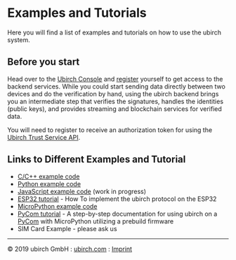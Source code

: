 # Examples and Tutorials

Here you will find a list of examples and tutorials on how to use the ubirch system.

## Before you start

Head over to the [Ubirch Console](https://console.demo.ubirch.com) and [register](console#register-and-login) yourself to get access to the backend services. While you could start sending data directly between two devices and do the verification by hand, using the ubirch backend brings you an intermediate step that verifies the signatures, handles the identities (public keys), and provides streaming and blockchain services for verified data.

You will need to register to receive an authorization token for using the [Ubirch Trust Service API](api).

## Links to Different Examples and Tutorial
* [C/C++ example code](examples/c)
* [Python example code](examples/python)
* [JavaScript example code](examples/js) (work in progress)
* [ESP32 tutorial](https://github.com/ubirch/example-esp32) - How To implement the ubirch protocol on the ESP32
* [MicroPython example code](https://github.com/ubirch/example-micropython)
* [PyCom tutorial](https://github.com/ubirch/ubirch-testkit) - A step-by-step documentation for using ubirch on a [PyCom](https://pycom.io/) with MicroPython utilizing a prebuild firmware
* SIM Card Example - please ask us

___

&copy; 2019 ubirch GmbH : [ubirch.com](https://ubirch.com) : [Imprint](http://ubirch.de/impressum/)

